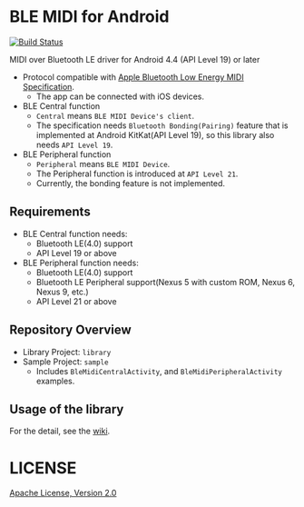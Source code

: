 BLE MIDI for Android
====================
[![Build Status](https://travis-ci.org/kshoji/BLE-MIDI-for-Android.svg?branch=develop)](https://travis-ci.org/kshoji/BLE-MIDI-for-Android)

MIDI over Bluetooth LE driver for Android 4.4 (API Level 19) or later

- Protocol compatible with [Apple Bluetooth Low Energy MIDI Specification](https://developer.apple.com/bluetooth/Apple-Bluetooth-Low-Energy-MIDI-Specification.pdf).
    - The app can be connected with iOS devices.
- BLE Central function
    - `Central` means `BLE MIDI Device's client`.
    - The specification needs `Bluetooth Bonding(Pairing)` feature that is implemented at Android KitKat(API Level 19), so this library also needs `API Level 19`.
- BLE Peripheral function
    - `Peripheral` means `BLE MIDI Device`.
    - The Peripheral function is introduced at `API Level 21`. 
    - Currently, the bonding feature is not implemented.

Requirements
------------

- BLE Central function needs:
    - Bluetooth LE(4.0) support
    - API Level 19 or above
- BLE Peripheral function needs:
    - Bluetooth LE(4.0) support
    - Bluetooth LE Peripheral support(Nexus 5 with custom ROM, Nexus 6, Nexus 9, etc.)
    - API Level 21 or above

Repository Overview
-------------------

- Library Project: `library`
- Sample Project: `sample`
    - Includes `BleMidiCentralActivity`, and `BleMidiPeripheralActivity` examples.

Usage of the library
--------------------

For the detail, see the [wiki](https://github.com/kshoji/BLE-MIDI-for-Android/wiki).

LICENSE
=======
[Apache License, Version 2.0](http://www.apache.org/licenses/LICENSE-2.0)

